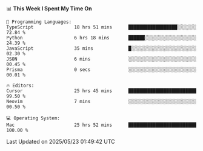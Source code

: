 <!--START_SECTION:waka-->
📊 **This Week I Spent My Time On** 

```text
💬 Programming Languages: 
TypeScript               18 hrs 51 mins      ██████████████████░░░░░░░   72.84 % 
Python                   6 hrs 18 mins       ██████░░░░░░░░░░░░░░░░░░░   24.39 % 
JavaScript               35 mins             █░░░░░░░░░░░░░░░░░░░░░░░░   02.30 % 
JSON                     6 mins              ░░░░░░░░░░░░░░░░░░░░░░░░░   00.45 % 
Prisma                   0 secs              ░░░░░░░░░░░░░░░░░░░░░░░░░   00.01 % 

🔥 Editors: 
Cursor                   25 hrs 45 mins      █████████████████████████   99.50 % 
Neovim                   7 mins              ░░░░░░░░░░░░░░░░░░░░░░░░░   00.50 % 

💻 Operating System: 
Mac                      25 hrs 52 mins      █████████████████████████   100.00 % 
```


 Last Updated on 2025/05/23 01:49:42 UTC
<!--END_SECTION:waka-->
